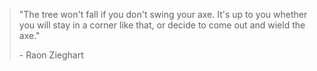 > "The tree won't fall if you don't swing your axe. It's up to you whether you will stay in a corner like that, or decide to come out and wield the axe."
> 
> <div class="signature"> - Raon Zieghart</div>
